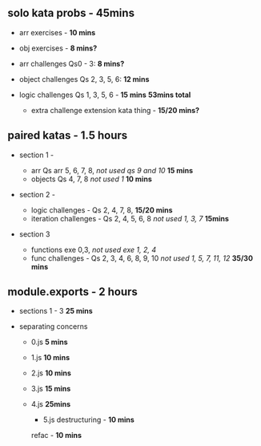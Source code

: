 ## solo kata probs - 45mins

- arr exercises - **10 mins**
- obj exercises - **8 mins?**

- arr challenges Qs0 - 3: **8 mins?**
- object challenges Qs 2, 3, 5, 6: **12 mins**

- logic challenges Qs 1, 3, 5, 6 - **15 mins**
  **53mins total**

  - extra challenge extension kata thing - **15/20 mins?**

## paired katas - 1.5 hours

- section 1 -

  - arr Qs arr 5, 6, 7, 8, _not used qs 9 and 10_ **15 mins**
  - objects Qs 4, 7, 8 _not used 1_ **10 mins**

- section 2 -

  - logic challenges - Qs 2, 4, 7, 8, **15/20 mins**
  - iteration challenges - Qs 2, 4, 5, 6, 8 _not used 1, 3, 7_ **15mins**

- section 3
  - functions exe 0,3, _not used exe 1, 2, 4_
  - func challenges - Qs 2, 3, 4, 6, 8, 9, 10 _not used 1, 5, 7, 11, 12_ **35/30 mins**

## module.exports - 2 hours

- sections 1 - 3 **25 mins**

- separating concerns

  - 0.js **5 mins**
  - 1.js **10 mins**
  - 2.js **10 mins**
  - 3.js **15 mins**
  - 4.js **25mins**

    - 5.js destructuring - **10 mins**

    refac - **10 mins**
